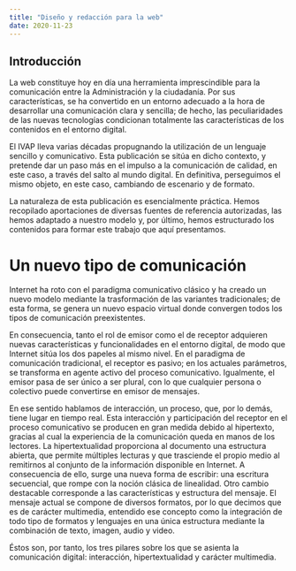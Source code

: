 ```yaml
---
title: "Diseño y redacción para la web"
date: 2020-11-23
---
```


## Introducción

La web constituye hoy en día una herramienta imprescindible para la comunicación entre la Administración y la ciudadanía. Por sus características, se ha convertido en un entorno adecuado a la hora de desarrollar una comunicación clara y
sencilla; de hecho, las peculiaridades de las nuevas tecnologías condicionan totalmente las características de los contenidos en el entorno digital.

El IVAP lleva varias décadas propugnando la utilización de un lenguaje sencillo y
comunicativo. Esta publicación se sitúa en dicho contexto, y pretende dar un paso
más en el impulso a la comunicación de calidad, en este caso, a través del salto al
mundo digital. En definitiva, perseguimos el mismo objeto, en este caso, cambiando de escenario y de formato.

La naturaleza de esta publicación es esencialmente práctica. Hemos recopilado
aportaciones de diversas fuentes de referencia autorizadas, las hemos adaptado
a nuestro modelo y, por último, hemos estructurado los contenidos para formar
este trabajo que aquí presentamos.

# Un nuevo tipo de comunicación

Internet ha roto con el paradigma comunicativo clásico y ha creado un nuevo
modelo mediante la trasformación de las variantes tradicionales; de esta forma, se
genera un nuevo espacio virtual donde convergen todos los tipos de comunicación preexistentes.

En consecuencia, tanto el rol de emisor como el de receptor adquieren nuevas características y funcionalidades en el entorno digital, de modo que Internet sitúa los dos papeles al mismo nivel. En el paradigma de comunicación tradicional, el receptor es pasivo; en los actuales parámetros, se transforma en agente activo del proceso comunicativo. Igualmente, el emisor pasa de ser único a ser plural, con lo que cualquier persona o colectivo puede convertirse en emisor de mensajes. 

En ese sentido hablamos de interacción, un proceso, que, por lo demás, tiene lugar en tiempo real. Esta interacción y participación del receptor en el proceso comunicativo se producen en gran medida debido al hipertexto, gracias al cual la experiencia de la
comunicación queda en manos de los lectores. La hipertextualidad proporciona al documento una estructura abierta, que permite múltiples lecturas y que trasciende el propio medio al remitirnos al conjunto de la información disponible en
Internet. A consecuencia de ello, surge una nueva forma de escribir: una escritura secuencial, que rompe con la noción clásica de linealidad. Otro cambio destacable corresponde a las características y estructura del mensaje. El mensaje actual se compone de diversos formatos, por lo que decimos que es de carácter multimedia, entendido ese concepto como la integración de todo
tipo de formatos y lenguajes en una única estructura mediante la combinación de texto, imagen, audio y video.

Éstos son, por tanto, los tres pilares sobre los que se asienta la comunicación digital: interacción, hipertextualidad y carácter multimedia.